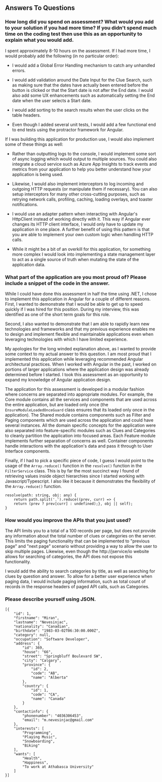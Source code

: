 ## Answers To Questions

### __How long did you spend on assessment? What would you add to your solution if you had more time? If you didn't spend much time on the coding test then use this as an opportunity to explain what you would add.__ ### 

I spent approximately 8-10 hours on the assessment.  If I had more time, I would probably add the following (in no particular order): 

- I would add a Global Error Handling mechanism to catch any unhandled errors. 

- I would add validation around the Date Input for the Clue Search, such as making sure that the dates have actually been entered before the button is clicked or that the Start date is not after the End date.  I would also add some UX enhancements such as automatically setting the End date when the user selects a Start date. 

- I would add sorting to the search results when the user clicks on the table headers. 

- Even though I added several unit tests, I would  add a few functional end to end tests using the protractor framework for Angular. 

 
If I was building this application for production use, I would also implement some of these things as well: 

* Rather than outputting logs to the console, I would implement some sort of async logging which would output to multiple sources.  You could also integrate a cloud service such as Azure App Insights to track events and metrics from your application to help you better understand how your application is being used.   

* Likewise, I would also implement interceptors to log incoming and outgoing HTTP requests (or manipulate them if necessary).  You can also setup interceptors for many other cross-cutting purposes, such as retrying network calls, profiling, caching, loading overlays, and toaster notifications. 

* I would use an adapter pattern when interacting with Angular's HttpClient instead of working directly with it.  This way if Angular ever changes its HTTP client interface, I would only have to update my application in one place.  A further benefit of using this pattern is that you are able to implement your own custom logic when handling HTTP calls. 

* While it might be a bit of an overkill for this application, for something more complex I would look into implementing a state management layer to act as a single source of truth when mutating the state of the application data. 

### __What part of the application are you most proud of? Please include a snippet of the code in the answer.__ ### 

While I could have done this assessment in half the time using .NET, I chose to implement this application in Angular for a couple of different reasons.  First, I wanted to demonstrate that I would be able to get up to speed quickly if I was hired for this position.  During my interview, this was identified as one of the short term goals for this role.  

Second, I also wanted to demonstrate that I am able to rapidly learn new technologies and frameworks and that my previous experience enables me to design and implement flexible and maintainable applications even when leveraging technologies with which I have limited experience. 

My apologies for the long winded explanation above, as I wanted to provide some context to my actual answer to this question.  I am most proud that I implemented this application while leveraging recommended Angular architectural practices.  When I worked with Angular in the past, I worked on portions of larger applications where the application design was already determined before I started.  I took this assessment as an opportunity to expand my knowledge of Angular application design.  

The application for this assessment is developed in a modular fashion where concerns are separated into appropriate modules.  For example, the Core module contains all the services and components that are used across the entire application, but are loaded only once (the `EnsureModuleLoadedOnceGuard` class ensures that its loaded only once in the application).  The Shared module contains components such as Filter and Paging components which are used across the application and could have several instances.  All the domain specific concepts for the application were also separated into feature-specific modules such as Clues and Categories to cleanly partition the application into focused areas.   Each Feature module implements further separation of concerns as well.  Container components handle interactions with the application's data and pass it through to User Interface components. 

Finally, if I had to pick a specific piece of code, I guess I would point to the usage of the `Array.reduce()` function in the `resolve()` function in the `FilterService` class.  This is by far the most succinct way I found of retrieving values inside object hierarchies since I started working with Javascript/Typescript.  I also like it because it demonstrates the flexibility of the `Array.reduce()` function.  

```
resolve(path: string, obj: any) { 
    return path.split('.').reduce((prev, curr) => { 
    return (prev ? prev[curr] : undefined);}, obj || self); 
} 
```

### __How would you improve the APIs that you just used?__ ### 

The API limits you to a total of a 100 records per page, but does not provide any information about the total number of clues or categories on the server.  This limits the paging functionality that can be implemented to "previous page" and "next page" scenario without providing a way to allow the user to skip multiple pages.  Likewise, even though the http://jservice/io website allows for searching of categories, the API does not expose this functionality.   

I would add the ability to search categories by title, as well as searching for clues by question and answer.  To allow for a better user experience when paging data, I would include paging information, such as total count of records in the response headers of paged API calls, such as Categories.  

### __Please describe yourself using JSON.__ ### 

```
[{
	"id": 1,
	"firstname": "Miran",
	"lastname": "Nevesinjac",
	"nationality": "Canadian",
	"birthdate": "1983-03-02T06:30:00.000Z",
	"category": null,
	"occupation": "Software Developer",
	"address": {
		"id": 369,
		"house": "66",
		"street": "Springbluff Boulevard SW",
		"city": "Calgary",
		"province": {
			"id": 2,
			"code": "AB",
			"name": "Alberta"
		},
		"country": {
			"id": 1,
			"code": "CA",
			"name": "Canada"
		}
	},
	"contactinfo": {
		"phonenumber": "4036306453",
		"email": "m.nevesinjac@gmail.com"
	},
	"interests": [
		"Programming",
		"Playing Music",
		"Snowboarding",
		"Biking"
	],
	"wants": [
		"Health",
		"Happiness",
		"To work at Athabasca University"
	]
}]
```